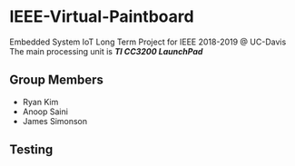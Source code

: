 # IEEE-Virtual-Paintboard
Embedded System IoT Long Term Project for IEEE 2018-2019 @ UC-Davis
The main processing unit is **_TI CC3200 LaunchPad_**  

## Group Members 
  * Ryan Kim
  * Anoop Saini
  * James Simonson
  
## Testing
